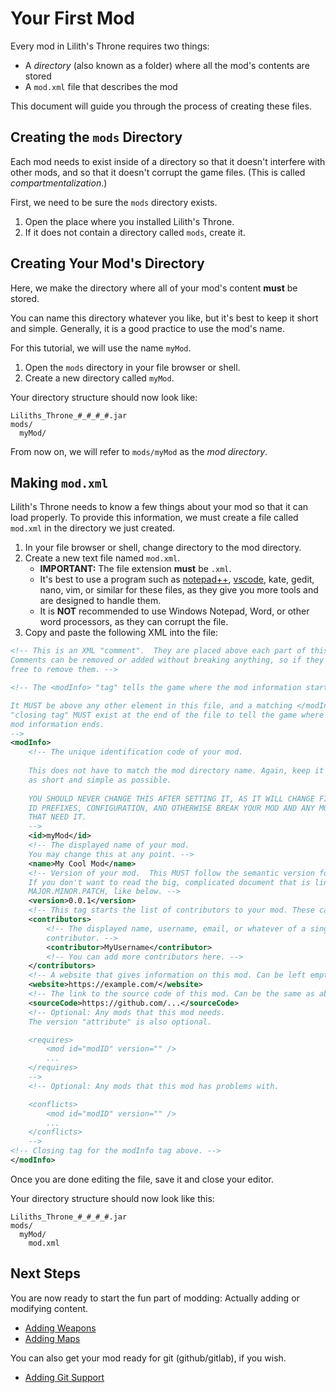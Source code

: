 <!-- 
    If you work on this document, please write it to be as simple as
    possible, with very little American/British slang.  Non-native
    speakers have to run this through Google Translate and many
    expressions do not translate well.
-->
# Your First Mod

Every mod in Lilith's Throne requires two things:

 * A *directory* (also known as a folder) where all the mod's contents are stored
 * A `mod.xml` file that describes the mod

This document will guide you through the process of creating these files.

## Creating the `mods` Directory

Each mod needs to exist inside of a directory so that it doesn't interfere with other mods, and so that it doesn't corrupt the game files. (This is called *compartmentalization*.)

First, we need to be sure the `mods` directory exists.

1. Open the place where you installed Lilith's Throne.
1. If it does not contain a directory called `mods`, create it.

## Creating Your Mod's Directory

Here, we make the directory where all of your mod's content **must** be stored.

You can name this directory whatever you like, but it's best to keep it short and simple.  Generally, it is a good practice to use the mod's name.

For this tutorial, we will use the name `myMod`.

1. Open the `mods` directory in your file browser or shell.
1. Create a new directory called `myMod`.

Your directory structure should now look like:

```
Liliths_Throne_#_#_#_#.jar
mods/
  myMod/
```

From now on, we will refer to `mods/myMod` as the *mod directory*.

## Making `mod.xml`

Lilith's Throne needs to know a few things about your mod so that it can load properly.  To provide this information, we must create a file called `mod.xml` in the directory we just created.

1. In your file browser or shell, change directory to the mod directory.
1. Create a new text file named `mod.xml`.
    * **IMPORTANT:**  The file extension **must** be `.xml`.
    * It's best to use a program such as [notepad++](https://notepad-plus-plus.org/), [vscode](https://code.visualstudio.com/), kate, gedit, nano, vim, or similar for these files, as they give you more tools and are designed to handle them.  
    * It is **NOT** recommended to use Windows Notepad, Word, or other word processors, as they can corrupt the file.
1. Copy and paste the following XML into the file:

```xml
<!-- This is an XML "comment".  They are placed above each part of this file to tell you how they work.  
Comments can be removed or added without breaking anything, so if they are annoying to you, feel 
free to remove them. -->

<!-- The <modInfo> "tag" tells the game where the mod information starts.

It MUST be above any other element in this file, and a matching </modInfo> 
"closing tag" MUST exist at the end of the file to tell the game where the
mod information ends. 
-->
<modInfo>
    <!-- The unique identification code of your mod.  
    
    This does not have to match the mod directory name. Again, keep it
    as short and simple as possible. 
    
    YOU SHOULD NEVER CHANGE THIS AFTER SETTING IT, AS IT WILL CHANGE FILE
    ID PREFIXES, CONFIGURATION, AND OTHERWISE BREAK YOUR MOD AND ANY MODS
    THAT NEED IT. 
    -->
    <id>myMod</id>
    <!-- The displayed name of your mod.  
    You may change this at any point. -->
    <name>My Cool Mod</name>
    <!-- Version of your mod.  This MUST follow the semantic version format. (see https://semver.org/) 
    If you don't want to read the big, complicated document that is linked, just use the format 
    MAJOR.MINOR.PATCH, like below. -->
    <version>0.0.1</version>
    <!-- This tag starts the list of contributors to your mod. These can be artists, coders, or whomever else you wish to credit. -->
    <contributors>
        <!-- The displayed name, username, email, or whatever of a single 
        contributor. -->
        <contributor>MyUsername</contributor>
        <!-- You can add more contributors here. -->
    </contributors>
    <!-- A website that gives information on this mod. Can be left empty. -->
    <website>https://example.com/</website>
    <!-- The link to the source code of this mod. Can be the same as above. Can be left empty. -->
    <sourceCode>https://github.com/...</sourceCode>
    <!-- Optional: Any mods that this mod needs.
    The version "attribute" is also optional.

    <requires>
        <mod id="modID" version="" />
        ...
    </requires>
    -->
    <!-- Optional: Any mods that this mod has problems with.

    <conflicts>
        <mod id="modID" version="" />
        ...
    </conflicts>
    -->
<!-- Closing tag for the modInfo tag above. -->
</modInfo>
```

Once you are done editing the file, save it and close your editor.

Your directory structure should now look like this:

```
Liliths_Throne_#_#_#_#.jar
mods/
  myMod/
    mod.xml
```

## Next Steps

You are now ready to start the fun part of modding: Actually adding or modifying content.

* [Adding Weapons](add-weapon.md)
* [Adding Maps](add-map.md)

You can also get your mod ready for git (github/gitlab), if you wish.

* [Adding Git Support](git-init.md)